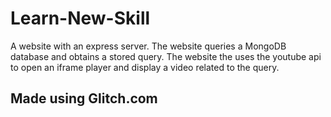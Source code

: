 Learn-New-Skill
=================

A website with an express server. The website queries a MongoDB database and obtains a stored query. The website the uses the youtube api to open an iframe player and display a video related to the query.


Made using Glitch.com
-------------------

